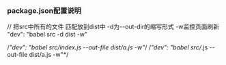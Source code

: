 ### package.json配置说明
// 把src中所有的文件 匹配放到dist中 -d为--out-dir的缩写形式 -w监控页面刷新
"dev": "babel src -d dist -w" 

/*"dev": "babel src/index.js --out-file dist/a.js -w"*/
/*"dev": "babel src/*.js --out-file dist/a.js -w"*/
